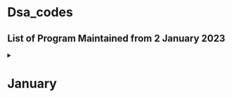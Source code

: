 # Dsa_codes

## List of Program Maintained from 2 January 2023


<details>
<summary>
<h1>
      January
</h1>
</summary>

#### Graph problem need to be revised.

<details>
<summary>
02/01/2023
</summary>

- [Word Pattern](https://leetcode.com/problems/word-pattern/)  
- [Detect Capital](https://leetcode.com/problems/detect-capital/)
</details>

<details>
<summary>
03/01/2023
</summary>

- [Delete Column to Make Sorted](https://leetcode.com/problems/delete-columns-to-make-sorted/)
</details>

<details>
<summary>
04/01/2023
</summary>

- [Minimum Rounds to Complete All Tasks](https://leetcode.com/problems/minimum-rounds-to-complete-all-tasks/)
</details>

<details>
<summary>
05/01/2023
</summary>

- [Minimum Number of Arrows to Burst Balloons](https://leetcode.com/problems/minimum-number-of-arrows-to-burst-balloons/)
</details>

<details>
<summary>
06/01/2023
</summary>

- [Maximum Ice Cream Bars](https://leetcode.com/problems/maximum-ice-cream-bars/)
- [Minimum Hours of Training to Win a Competition](https://leetcode.com/problems/minimum-hours-of-training-to-win-a-competition/)
</details>

<details>
<summary>
07/01/2023
</summary>

- [Gas Station](https://leetcode.com/problems/gas-station/)
</details>

<details>
<summary>
08/01/2023
</summary>

- [Max Points on a Line](https://leetcode.com/problems/max-points-on-a-line/)
</details>

<details>
<summary>
09/01/2023
</summary>

- [Binary Tree Preorder Traversal](https://leetcode.com/problems/binary-tree-preorder-traversal/)
</details>

<details>
<summary>
10/01/2023
</summary>

- [Same Tree](https://leetcode.com/problems/same-tree/)
</details>

<details>
<summary>
11/01/2023
</summary>

- [Minimum Time to Collect All Apples in a Tree (Graph Problem need to revise not done)](https://leetcode.com/problems/minimum-time-to-collect-all-apples-in-a-tree/)
- [Binary Tree Inorder Traversal](https://leetcode.com/problems/binary-tree-inorder-traversal/)
- [Binary Tree Postorder Traversal](https://leetcode.com/problems/binary-tree-postorder-traversal/)

</details>

<details>
<summary>
12/01/2023
</summary>

## Not solved any problem.

</details>

<details>
<summary>
13/01/2023
</summary>

- [Number of Nodes in the Sub-Tree With the Same Label](https://leetcode.com/problems/number-of-nodes-in-the-sub-tree-with-the-same-label/)
- [Longest Path With Different Adjacent Characters](https://leetcode.com/problems/longest-path-with-different-adjacent-characters/)

</details>

<details>
<summary>
14/01/2023
</summary>

- [Lexicographically Smallest Equivalent String](https://leetcode.com/problems/lexicographically-smallest-equivalent-string/)

</details>

      
      

</details>
